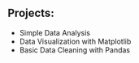 ## Projects:
- Simple Data Analysis
- Data Visualization with Matplotlib
- Basic Data Cleaning with Pandas
